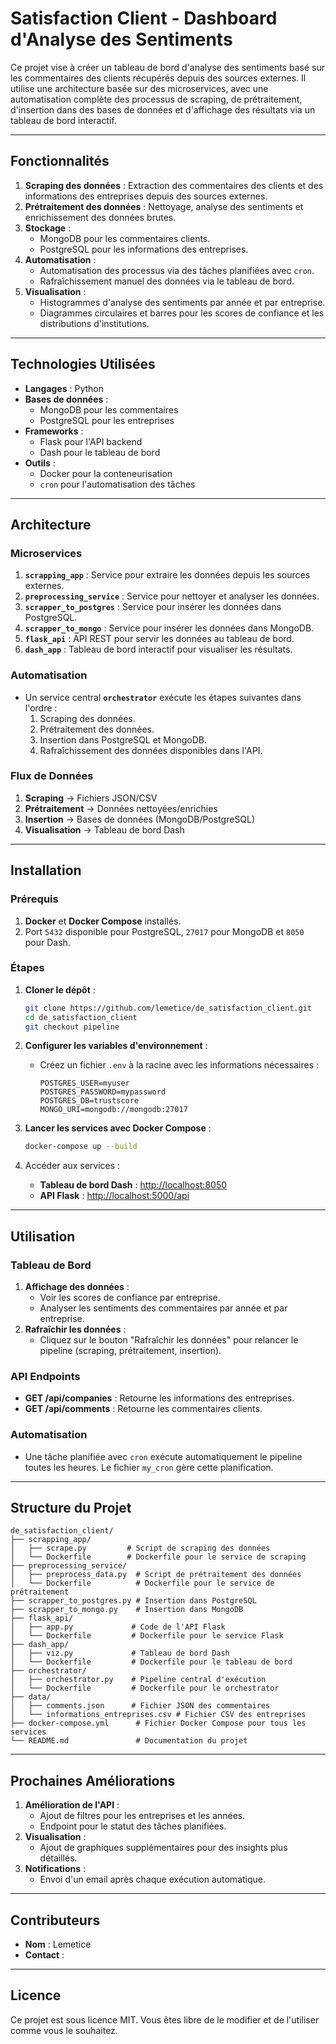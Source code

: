 
# **Satisfaction Client - Dashboard d'Analyse des Sentiments**

Ce projet vise à créer un tableau de bord d'analyse des sentiments basé sur les commentaires des clients récupérés depuis des sources externes. Il utilise une architecture basée sur des microservices, avec une automatisation complète des processus de scraping, de prétraitement, d'insertion dans des bases de données et d'affichage des résultats via un tableau de bord interactif.

---

## **Fonctionnalités**

1. **Scraping des données** : Extraction des commentaires des clients et des informations des entreprises depuis des sources externes.
2. **Prétraitement des données** : Nettoyage, analyse des sentiments et enrichissement des données brutes.
3. **Stockage** : 
   - MongoDB pour les commentaires clients.
   - PostgreSQL pour les informations des entreprises.
4. **Automatisation** : 
   - Automatisation des processus via des tâches planifiées avec `cron`.
   - Rafraîchissement manuel des données via le tableau de bord.
5. **Visualisation** :
   - Histogrammes d'analyse des sentiments par année et par entreprise.
   - Diagrammes circulaires et barres pour les scores de confiance et les distributions d'institutions.

---

## **Technologies Utilisées**

- **Langages** : Python
- **Bases de données** :
  - MongoDB pour les commentaires
  - PostgreSQL pour les entreprises
- **Frameworks** :
  - Flask pour l'API backend
  - Dash pour le tableau de bord
- **Outils** :
  - Docker pour la conteneurisation
  - `cron` pour l'automatisation des tâches

---

## **Architecture**

### **Microservices**
1. **`scrapping_app`** : Service pour extraire les données depuis les sources externes.
2. **`preprocessing_service`** : Service pour nettoyer et analyser les données.
3. **`scrapper_to_postgres`** : Service pour insérer les données dans PostgreSQL.
4. **`scrapper_to_mongo`** : Service pour insérer les données dans MongoDB.
5. **`flask_api`** : API REST pour servir les données au tableau de bord.
6. **`dash_app`** : Tableau de bord interactif pour visualiser les résultats.

### **Automatisation**
- Un service central **`orchestrator`** exécute les étapes suivantes dans l'ordre :
  1. Scraping des données.
  2. Prétraitement des données.
  3. Insertion dans PostgreSQL et MongoDB.
  4. Rafraîchissement des données disponibles dans l'API.

### **Flux de Données**
1. **Scraping** → Fichiers JSON/CSV
2. **Prétraitement** → Données nettoyées/enrichies
3. **Insertion** → Bases de données (MongoDB/PostgreSQL)
4. **Visualisation** → Tableau de bord Dash

---

## **Installation**

### **Prérequis**
1. **Docker** et **Docker Compose** installés.
2. Port `5432` disponible pour PostgreSQL, `27017` pour MongoDB et `8050` pour Dash.

### **Étapes**
1. **Cloner le dépôt** :
   ```bash
   git clone https://github.com/lemetice/de_satisfaction_client.git
   cd de_satisfaction_client
   git checkout pipeline
   ```

2. **Configurer les variables d'environnement** :
   - Créez un fichier `.env` à la racine avec les informations nécessaires :
     ```
     POSTGRES_USER=myuser
     POSTGRES_PASSWORD=mypassword
     POSTGRES_DB=trustscore
     MONGO_URI=mongodb://mongodb:27017
     ```

3. **Lancer les services avec Docker Compose** :
   ```bash
   docker-compose up --build
   ```

4. Accéder aux services :
   - **Tableau de bord Dash** : [http://localhost:8050](http://localhost:8050)
   - **API Flask** : [http://localhost:5000/api](http://localhost:5000/api)

---

## **Utilisation**

### **Tableau de Bord**
1. **Affichage des données** :
   - Voir les scores de confiance par entreprise.
   - Analyser les sentiments des commentaires par année et par entreprise.
2. **Rafraîchir les données** :
   - Cliquez sur le bouton "Rafraîchir les données" pour relancer le pipeline (scraping, prétraitement, insertion).

### **API Endpoints**
- **GET /api/companies** : Retourne les informations des entreprises.
- **GET /api/comments** : Retourne les commentaires clients.

### **Automatisation**
- Une tâche planifiée avec `cron` exécute automatiquement le pipeline toutes les heures. Le fichier `my_cron` gère cette planification.

---

## **Structure du Projet**

```
de_satisfaction_client/
├── scrapping_app/
│   ├── scrape.py         # Script de scraping des données
│   └── Dockerfile        # Dockerfile pour le service de scraping
├── preprocessing_service/
│   ├── preprocess_data.py  # Script de prétraitement des données
│   └── Dockerfile          # Dockerfile pour le service de prétraitement
├── scrapper_to_postgres.py # Insertion dans PostgreSQL
├── scrapper_to_mongo.py    # Insertion dans MongoDB
├── flask_api/
│   ├── app.py             # Code de l'API Flask
│   └── Dockerfile         # Dockerfile pour le service Flask
├── dash_app/
│   ├── viz.py             # Tableau de bord Dash
│   └── Dockerfile         # Dockerfile pour le tableau de bord
├── orchestrator/
│   ├── orchestrator.py    # Pipeline central d'exécution
│   └── Dockerfile         # Dockerfile pour le orchestrator
├── data/
│   ├── comments.json      # Fichier JSON des commentaires
│   └── informations_entreprises.csv # Fichier CSV des entreprises
├── docker-compose.yml      # Fichier Docker Compose pour tous les services
└── README.md               # Documentation du projet
```

---

## **Prochaines Améliorations**

1. **Amélioration de l'API** :
   - Ajout de filtres pour les entreprises et les années.
   - Endpoint pour le statut des tâches planifiées.
2. **Visualisation** :
   - Ajout de graphiques supplémentaires pour des insights plus détaillés.
3. **Notifications** :
   - Envoi d'un email après chaque exécution automatique.

---

## **Contributeurs**

- **Nom** : Lemetice
- **Contact** : 

---

## **Licence**

Ce projet est sous licence MIT. Vous êtes libre de le modifier et de l'utiliser comme vous le souhaitez.

